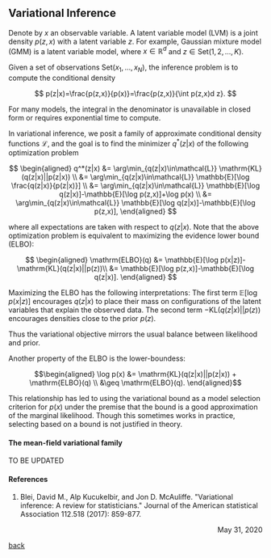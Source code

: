 ## Variational Inference

Denote by $x$ an observable variable. A latent variable model (LVM) is a joint density $p(z,x)$ with a latent variable $z$. For example, Gaussian mixture model (GMM) is a latent variable model, where $x\in\mathbb{R}^{d}$ and $z \in \mathrm{Set}(1,2,...,K)$.

Given a set of observations $\mathrm{Set}(x_1,...,x_N)$, the inference problem is to compute the conditional density 

$$
    p(z|x)=\frac{p(z,x)}{p(x)}=\frac{p(z,x)}{\int p(z,x)d z}.
$$

For many models, the integral in the denominator is unavailable in closed form or requires exponential time to compute.

In variational inference, we posit a family of approximate conditional density functions $\mathcal{L}$, and the goal is to find the minimizer $q^*(z|x)$ of the following optimization problem

$$
\begin{aligned}
q^*(z|x) &= \arg\min_{q(z|x)\in\mathcal{L}} \mathrm{KL}(q(z|x)||p(z|x))  \\
&= \arg\min_{q(z|x)\in\mathcal{L}} \mathbb{E}[\log \frac{q(z|x)}{p(z|x)}] \\
&= \arg\min_{q(z|x)\in\mathcal{L}} \mathbb{E}[\log q(z|x)]-\mathbb{E}[\log p(z,x)]+\log p(x) \\
&= \arg\min_{q(z|x)\in\mathcal{L}} \mathbb{E}[\log q(z|x)]-\mathbb{E}[\log p(z,x)],
\end{aligned}
$$

where all expectations are taken with respect to $q(z|x)$. Note that the above optimization problem is equivalent to maximizing the evidence lower bound (ELBO):

$$
\begin{aligned}
    \mathrm{ELBO}(q) &= \mathbb{E}[\log p(x|z)]-\mathrm{KL}(q(z|x)||p(z))\\
    &= \mathbb{E}[\log p(z,x)]-\mathbb{E}[\log q(z|x)].
\end{aligned}
$$

Maximizing the ELBO has the following interpretations: The first term $\mathbb{E}[\log p(x|z)]$ encourages $q(z|x)$ to place their mass on configurations of the latent variables that explain the observed data. The second term $-\mathrm{KL}(q(z|x)||p(z))$ encourages densities close to the prior $p(z)$. 

Thus the variational objective mirrors the usual balance between likelihood and prior.

Another property of the ELBO is the lower-boundess:

$$\begin{aligned}
    \log p(x) &= \mathrm{KL}(q(z|x)||p(z|x)) + \mathrm{ELBO}(q) \\
    &\geq \mathrm{ELBO}(q).
\end{aligned}$$

This relationship has led to using the variational bound as a model selection criterion for $p(x)$ under the premise that the bound is a good approximation of the marginal likelihood. Though this sometimes works in practice, selecting based on a bound is not justified in theory.

#### The mean-field variational family
TO BE UPDATED

#### References
1. Blei, David M., Alp Kucukelbir, and Jon D. McAuliffe. "Variational inference: A review for statisticians." Journal of the American statistical Association 112.518 (2017): 859-877.

<div style="text-align: right"> May 31, 2020 </div>

[<u>back</u>](../../ML.md)